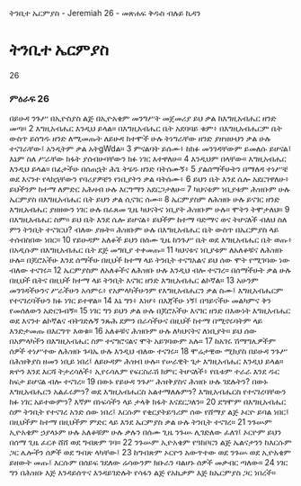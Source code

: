 ﻿
 ትንቢተ ኤርምያስ - Jeremiah 26 - መጽሐፍ ቅዱስ ብሉይ ኪዳን
# ትንቢተ ኤርምያስ
26
### ምዕራፍ 26
 በይሁዳ ንጉሥ በኢዮስያስ ልጅ በኢዮአቄም መንግሥት መጀመሪያ ይህ ቃል ከእግዚአብሔር ዘንድ መጣ።
2  እግዚአብሔር እንዲህ ይላል። በእግዚአብሔር ቤት አደባባይ ቁም፥ በእግዚአብሔርም ቤት ውስጥ ይሰግዱ ዘንድ ለሚመጡት ለይሁዳ ከተሞች ሁሉ ትነግራቸው ዘንድ ያዘዝሁህን ቃል ሁሉ ተናገራቸው፤ አንዲትም ቃል አትgWdል።
3  ምናልባት ይሰሙ፥ ከክፉ መንገዳቸውም ይመለሱ ይሆናል፤ እኔም ስለ ሥራቸው ክፋት ያሰብሁባቸውን ክፉ ነገር እተዋለሁ።
4  እንዲህም በላቸው። እግዚአብሔር እንዲህ ይላል። በፊታችሁ በሰጠኋት ሕጌ ትሄዱ ዘንድ ባትሰሙኝ፥
5  ያልሰማችሁትን በማለዳ ተነሥቼ ወደ እናንተ የላክኋቸውን የባሪያዎቼን የነቢያትን ቃል ባትሰሙ፥
6  ይህን ቤት እንደ ሴሎ አደርገዋለሁ፥ ይህችንም ከተማ ለምድር አሕዛብ ሁሉ እርግማን አደርጋታለሁ።
7  ካህናቱም ነቢያቱም ሕዝቡም ሁሉ ኤርምያስ በእግዚአብሔር ቤት ይህን ቃል ሲናገር ሰሙ።
8  ኤርምያስም ለሕዝቡ ሁሉ ይናገር ዘንድ እግዚአብሔር ያዘዘውን ነገር ሁሉ በፈጸመ ጊዜ ካህናትና ነቢያት ሕዝቡም ሁሉ። ሞትን ትሞታለህ።
9  በእግዚአብሔር ስም። ይህ ቤት እንደ ሴሎ ይሆናል፥ ይህችም ከተማ ባድማና ወና ትሆናለች ብለህ ስለ ምን ትንቢት ተናገርህ? ብለው ያዙት። ሕዝቡም ሁሉ በእግዚአብሔር ቤት ውስጥ በኤርምያስ ላይ ተሰብስበው ነበር።
10  የይሁዳም አለቆች ይህን በሰሙ ጊዜ ከንጉሥ ቤት ወደ እግዚአብሔር ቤት ወጡ፥ በአዲሱም በእግዚአብሔር ቤት ደጅ መግቢያ ተቀመጡ።
11  ካህናቱና ነቢያቱም ለአለቆቹና ለሕዝቡ ሁሉ። በጆሮአችሁ እንደ ሰማችሁ በዚህች ከተማ ላይ ትንቢት ተናግአልና ይህ ሰው ሞት የሚገባው ነው ብለው ተናገሩ።
12  ኤርምያስም ለአለቆችና ለሕዝቡ ሁሉ እንዲህ ብሎ ተናገረ። በሰማችሁት ቃል ሁሉ በዚህች ቤትና በዚህች ከተማ ላይ ትንቢት እናገር ዘንድ እግዚአብሔር ልኮኛል።
13  አሁንም መንገዳችሁንና ሥራችሁን አሳምሩ፥ የአምላካችሁንም የእግዚአብሔርን ቃል ስሙ፤ እግዚአብሔርም የተናገረባችሁን ክፉ ነገር ይተዋል።
14  እኔ ግን፥ እነሆ፥ በእጃችሁ ነኝ፤ በዓይናችሁ መልካምና ቅን የመሰለውን አድርጉብኝ።
15  ነገር ግን ይህን ቃል ሁሉ በጆሮአችሁ እናገር ዘንድ በእውነት እግዚአብሔር ወደ እናንተ ልኮኛልና ብትገድሉኝ ንጹሕ ደምን በራሳችሁና በዚህች ከተማ በሚኖሩባትም ላይ እንድታመጡ በእርግጥ እወቁ።
16  አለቆቹና ሕዝቡም ሁሉ ለካህናትና ለነቢያት። ይህ ሰው በአምላካችን በእግዚአብሔር ስም ተናግሮናልና ሞት አይገባውም አሉ።
17  ከአገሩ ሽማግሌዎችም ሰዎች ተነሥተው ለሕዝቡ ጉባኤ ሁሉ እንዲህ ብለው ተናገሩ።
18  ሞሬታዊው ሚክያስ በይሁዳ ንጉሥ በሕዝቅያስ ዘመን ነቢይ ነበረ፤ ለይሁዳም ሕዝብ ሁሉ። የሠራዊት ጌታ እግዚአብሔር እንዲህ ይላል። ጽዮን እንደ እርሻ ትታረሳለች፥ ኢየሩሳሌም የፍርስራሽ ክምር ትሆናለች፥ የቤቱም ተራራ እንደ ዱር ከፍታ ይሆናል ብሎ ተናገረ።
19  በውኑ የይሁዳ ንጉሥ ሕዝቅያስና ሕዝቡ ሁሉ ገደሉትን? በውኑ እግዚአብሔርን አልፈሩምን? ወደ እግዚአብሔርስ አልተማለሉምን? እግዚአብሔርስ የተናገረባቸውን ክፉ ነገር አይተውምን? እኛም በነፍሳችን ላይ ታላቅ ክፋት እናደርጋለን።
20  ደግሞም በእግዚአብሔር ስም ትንቢት የተናገረ አንድ ሰው ነበረ፤ እርሱም የቂርያትይዓሪም ሰው የሸማያ ልጅ ኦርዮ ይባል ነበር፤ በዚህችም ከተማ በዚህችም ምድር ላይ እንደ ኤርምያስ ቃል ሁሉ ትንቢት ተናገረ።
21  ንጉሡም ኢዮአቄም ኃያላኑም ሁሉ አለቆቹም ሁሉ ቃሉን በሰሙ ጊዜ ንጉሡ ሊገድለው ፈለገ፤ ኦርዮም ይህን በሰማ ጊዜ ፈርቶ ሸሸ ወደ ግብጽም ገባ።
22  ንጉሡም ኢዮአቄም የዓክቦርን ልጅ ኤልናታንን ከእርሱም ጋር ሌሎችን ሰዎች ወደ ግብጽ ላካቸው፤
23  ከግብጽም ኦርዮን አውጥተው ወደ ንጉሡ ወደ ኢዮአቄም ይዘውት መጡ፤ እርሱም በሰይፍ ገደለው ሬሳውንም ክቡራን ባልሆኑ ሰዎች መቃብር ጣለው።
24  ነገር ግን በሕዝቡ እጅ እንዳይሰጥና እንዳይገድሉት የሳፋን ልጅ የአኪቃም እጅ ከኤርምያስ ጋር ነበረች። 
